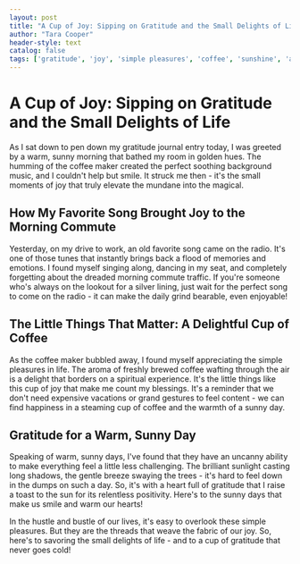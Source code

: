 ```yaml
---
layout: post
title: "A Cup of Joy: Sipping on Gratitude and the Small Delights of Life"
author: "Tara Cooper"
header-style: text
catalog: false
tags: ['gratitude', 'joy', 'simple pleasures', 'coffee', 'sunshine', 'appreciation', 'emotional wellness']
---
```


# A Cup of Joy: Sipping on Gratitude and the Small Delights of Life

As I sat down to pen down my gratitude journal entry today, I was greeted by a warm, sunny morning that bathed my room in golden hues. The humming of the coffee maker created the perfect soothing background music, and I couldn't help but smile. It struck me then - it's the small moments of joy that truly elevate the mundane into the magical.

## How My Favorite Song Brought Joy to the Morning Commute

Yesterday, on my drive to work, an old favorite song came on the radio. It's one of those tunes that instantly brings back a flood of memories and emotions. I found myself singing along, dancing in my seat, and completely forgetting about the dreaded morning commute traffic. If you're someone who's always on the lookout for a silver lining, just wait for the perfect song to come on the radio - it can make the daily grind bearable, even enjoyable!

## The Little Things That Matter: A Delightful Cup of Coffee

As the coffee maker bubbled away, I found myself appreciating the simple pleasures in life. The aroma of freshly brewed coffee wafting through the air is a delight that borders on a spiritual experience. It's the little things like this cup of joy that make me count my blessings. It's a reminder that we don't need expensive vacations or grand gestures to feel content - we can find happiness in a steaming cup of coffee and the warmth of a sunny day.

## Gratitude for a Warm, Sunny Day

Speaking of warm, sunny days, I've found that they have an uncanny ability to make everything feel a little less challenging. The brilliant sunlight casting long shadows, the gentle breeze swaying the trees - it's hard to feel down in the dumps on such a day. So, it's with a heart full of gratitude that I raise a toast to the sun for its relentless positivity. Here's to the sunny days that make us smile and warm our hearts!

In the hustle and bustle of our lives, it's easy to overlook these simple pleasures. But they are the threads that weave the fabric of our joy. So, here's to savoring the small delights of life - and to a cup of gratitude that never goes cold!
